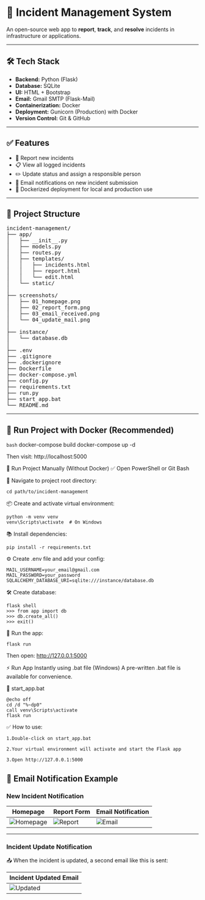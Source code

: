 # 🚨 Incident Management System

An open-source web app to **report**, **track**, and **resolve** incidents in infrastructure or applications.

---

## 🛠 Tech Stack

- **Backend:** Python (Flask)
- **Database:** SQLite
- **UI:** HTML + Bootstrap
- **Email:** Gmail SMTP (Flask-Mail)
- **Containerization:** Docker
- **Deployment:** Gunicorn (Production) with Docker
- **Version Control:** Git & GitHub

---

## ✅ Features

- 📝 Report new incidents
- 📋 View all logged incidents
- ✏️ Update status and assign a responsible person
- 📧 Email notifications on new incident submission
- 🐳 Dockerized deployment for local and production use

---

## 📁 Project Structure

<pre>
incident-management/
├── app/
│   ├── __init__.py
│   ├── models.py
│   ├── routes.py
│   ├── templates/
│   │   ├── incidents.html
│   │   ├── report.html
│   │   └── edit.html
│   └── static/
│
├── screenshots/
│   ├── 01_homepage.png
│   ├── 02_report_form.png
│   ├── 03_email_received.png
│   └── 04_update_mail.png
│
├── instance/
│   └── database.db
│
├── .env
├── .gitignore
├── .dockerignore
├── Dockerfile
├── docker-compose.yml
├── config.py
├── requirements.txt
├── run.py
├── start_app.bat
└── README.md
</pre>

---

## 🚀 Run Project with Docker (Recommended)

```bash```
docker-compose build
docker-compose up -d

Then visit: http://localhost:5000

🧪 Run Project Manually (Without Docker)
✅ Open PowerShell or Git Bash

🔁 Navigate to project root directory:

    cd path/to/incident-management

📦 Create and activate virtual environment:

    python -m venv venv
    venv\Scripts\activate  # On Windows

📚 Install dependencies:

    pip install -r requirements.txt

⚙️ Create .env file and add your config:

    MAIL_USERNAME=your_email@gmail.com
    MAIL_PASSWORD=your_password
    SQLALCHEMY_DATABASE_URI=sqlite:///instance/database.db

🛠 Create database:

    flask shell
    >>> from app import db
    >>> db.create_all()
    >>> exit()

🚀 Run the app:

    flask run

Then open: http://127.0.0.1:5000

⚡ Run App Instantly using .bat file (Windows)
A pre-written .bat file is available for convenience.

📄 start_app.bat

    @echo off
    cd /d "%~dp0"
    call venv\Scripts\activate
    flask run

✅ How to use:

    1.Double-click on start_app.bat

    2.Your virtual environment will activate and start the Flask app

    3.Open http://127.0.0.1:5000

## 📧 Email Notification Example

### New Incident Notification

| Homepage                                 | Report Form                               | Email Notification                          |
| ---------------------------------------- | ----------------------------------------- | ------------------------------------------- |
| ![Homepage](screenshots/01_homepage.png) | ![Report](screenshots/02_report_form.png) | ![Email](screenshots/03_email_received.png) |

---

### Incident Update Notification

📤 When the incident is updated, a second email like this is sent:

| Incident Updated Email |
| ---------------------- |
| ![Updated](screenshots/04_update_mail.png) |
